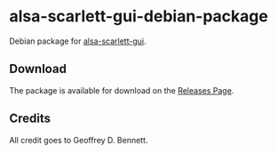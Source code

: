 # alsa-scarlett-gui-debian-package
Debian package for [alsa-scarlett-gui](https://github.com/geoffreybennett/alsa-scarlett-gui).

## Download
The package is available for download on the [Releases Page](https://github.com/gwilherm/alsa-scarlett-gui-debian-package/releases).

## Credits
All credit goes to Geoffrey D. Bennett.
